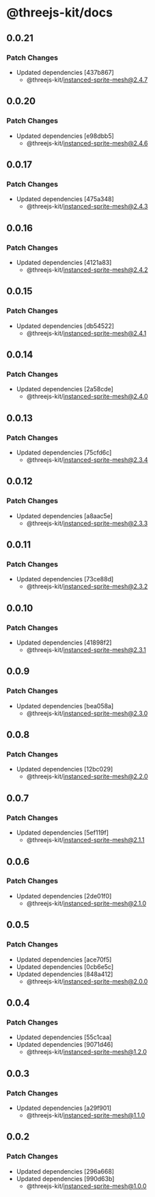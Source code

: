 # @threejs-kit/docs

## 0.0.21

### Patch Changes

- Updated dependencies [437b867]
  - @threejs-kit/instanced-sprite-mesh@2.4.7

## 0.0.20

### Patch Changes

- Updated dependencies [e98dbb5]
  - @threejs-kit/instanced-sprite-mesh@2.4.6

## 0.0.17

### Patch Changes

- Updated dependencies [475a348]
  - @threejs-kit/instanced-sprite-mesh@2.4.3

## 0.0.16

### Patch Changes

- Updated dependencies [4121a83]
  - @threejs-kit/instanced-sprite-mesh@2.4.2

## 0.0.15

### Patch Changes

- Updated dependencies [db54522]
  - @threejs-kit/instanced-sprite-mesh@2.4.1

## 0.0.14

### Patch Changes

- Updated dependencies [2a58cde]
  - @threejs-kit/instanced-sprite-mesh@2.4.0

## 0.0.13

### Patch Changes

- Updated dependencies [75cfd6c]
  - @threejs-kit/instanced-sprite-mesh@2.3.4

## 0.0.12

### Patch Changes

- Updated dependencies [a8aac5e]
  - @threejs-kit/instanced-sprite-mesh@2.3.3

## 0.0.11

### Patch Changes

- Updated dependencies [73ce88d]
  - @threejs-kit/instanced-sprite-mesh@2.3.2

## 0.0.10

### Patch Changes

- Updated dependencies [41898f2]
  - @threejs-kit/instanced-sprite-mesh@2.3.1

## 0.0.9

### Patch Changes

- Updated dependencies [bea058a]
  - @threejs-kit/instanced-sprite-mesh@2.3.0

## 0.0.8

### Patch Changes

- Updated dependencies [12bc029]
  - @threejs-kit/instanced-sprite-mesh@2.2.0

## 0.0.7

### Patch Changes

- Updated dependencies [5ef119f]
  - @threejs-kit/instanced-sprite-mesh@2.1.1

## 0.0.6

### Patch Changes

- Updated dependencies [2de01f0]
  - @threejs-kit/instanced-sprite-mesh@2.1.0

## 0.0.5

### Patch Changes

- Updated dependencies [ace70f5]
- Updated dependencies [0cb6e5c]
- Updated dependencies [848a412]
  - @threejs-kit/instanced-sprite-mesh@2.0.0

## 0.0.4

### Patch Changes

- Updated dependencies [55c1caa]
- Updated dependencies [9071d46]
  - @threejs-kit/instanced-sprite-mesh@1.2.0

## 0.0.3

### Patch Changes

- Updated dependencies [a29f901]
  - @threejs-kit/instanced-sprite-mesh@1.1.0

## 0.0.2

### Patch Changes

- Updated dependencies [296a668]
- Updated dependencies [990d63b]
  - @threejs-kit/instanced-sprite-mesh@1.0.0
